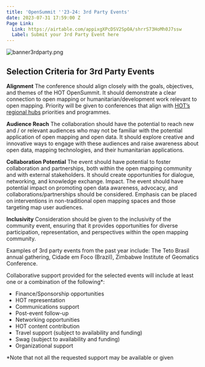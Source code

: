 ```yaml
---
title: 'OpenSummit ''23-24: 3rd Party Events'
date: 2023-07-31 17:59:00 Z
Page Link:
  Link: https://airtable.com/appixgXPcDSV2SpOA/shrrS73HoMh0J7ssw
  Label: Submit your 3rd Party Event here
---
```


![banner3rdparty.png](/uploads/banner3rdparty.png)

## Selection Criteria for 3rd Party Events

**Alignment**
The conference should align closely with the goals, objectives, and themes of the HOT OpenSummit. It should demonstrate a clear connection to open mapping or humanitarian/development work relevant to open mapping. Priority will be given to conferences that align with [HOT’s regional hubs](https://www.hotosm.org/hubs/) priorities and programmes.

**Audience Reach**
The collaboration should have the potential to reach new and / or relevant audiences who may not be familiar with the potential application of open mapping and open data. It should explore creative and innovative ways to engage with these audiences and raise awareness about open data, mapping technologies, and their humanitarian applications.

**Collaboration Potential**
The event should have potential to foster collaboration and partnerships, both within the open mapping community and with external stakeholders. It should create opportunities for dialogue, networking, and knowledge exchange.
Impact. The event should have potential impact on promoting open data awareness, advocacy, and collaborations/partnerships should be considered. Emphasis can be placed on interventions in non-traditional open mapping spaces and those targeting map user audiences.

**Inclusivity**
Consideration should be given to the inclusivity of the community event, ensuring that it provides opportunities for diverse participation, representation, and perspectives within the open mapping community.


Examples of 3rd party events from the past year include: The Teto Brasil annual gathering,  Cidade em Foco (Brazil), Zimbabwe Institute of Geomatics Conference.

Collaborative support provided for the selected events will include at least one or a combination of the following*: 
* Finance/Sponsorship opportunities
* HOT representation
* Communications support
* Post-event follow-up
* Networking opportunities
* HOT content contribution
* Travel support (subject to availability and funding)
* Swag (subject to availability and funding)
* Organizational support

*Note that not all the requested support may be available or given